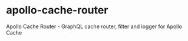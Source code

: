 # apollo-cache-router
Apollo Cache Router - GraphQL cache router, filter and logger for Apollo Cache
